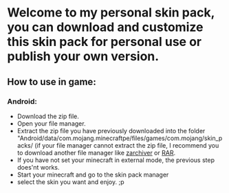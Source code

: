 # Welcome to my personal skin pack, you can download and customize this skin pack for personal use or publish your own version.

## How to use in game:

### Android:

* Download the zip file.
* Open your file manager.
* Extract the zip file you have previously downloaded into the folder "Android/data/com.mojang.minecraftpe/files/games/com.mojang/skin_packs/ (if your file manager cannot extract the zip file, I recommend you to download another file manager like [zarchiver](https://play.google.com/store/apps/details?id=ru.zdevs.zarchiver) or [RAR](https://play.google.com/store/apps/details?id=com.rarlab.rar).
* If you have not set your minecraft in external mode, the previous step does'nt works.
* Start your minecraft and go to the skin pack manager
* select the skin you want and enjoy. ;p
